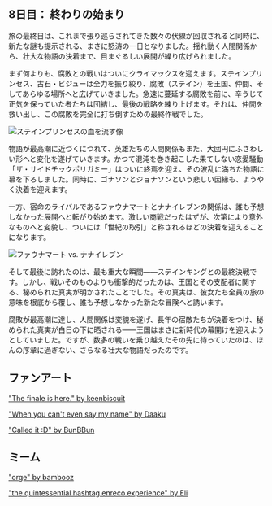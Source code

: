 <!-- title: 終わりの始まり -->

## 8日目： 終わりの始まり

旅の最終日は、これまで張り巡らされてきた数々の伏線が回収されると同時に、新たな謎も提示される、まさに怒涛の一日となりました。揺れ動く人間関係から、壮大な物語の決着まで、目まぐるしい展開が繰り広げられました。

まず何よりも、腐敗との戦いはついにクライマックスを迎えます。ステインプリンセス、古石・ビジューは全力を振り絞り、腐敗（ステイン）を王国、仲間、そしてあらゆる場所へと広げていきました。急速に蔓延する腐敗を前に、辛うじて正気を保っていた者たちは団結し、最後の戦略を練り上げます。それは、仲間を救い出し、この腐敗を完全に打ち倒すための最終作戦でした。

![ステインプリンセスの血を流す像](images-opt/corruption-opt.webp)

物語が最高潮に近づくにつれて、英雄たちの人間関係もまた、大団円にふさわしい形へと変化を遂げていきます。かつて混沌を巻き起こした果てしない恋愛騒動「ザ・サイドチックポリガミー」はついに終焉を迎え、その波乱に満ちた物語に幕を下ろしました。同時に、ゴナソンとジョナソンという悲しい因縁も、ようやく決着を迎えます。

一方、宿命のライバルであるファウナマートとナナイレブンの関係は、誰も予想しなかった展開へと転がり始めます。激しい商戦だったはずが、次第により意外なものへと変貌し、ついには「世紀の取引」と称されるほどの決着を迎えることになります。

![ファウナマート vs. ナナイレブン](images-opt/faunamoom-opt.webp)

そして最後に訪れたのは、最も重大な瞬間――ステインキングとの最終決戦です。しかし、戦いそのものよりも衝撃的だったのは、王国とその支配者に関する、秘められた真実が明かされたことでした。その真実は、彼女たち全員の旅の意味を根底から覆し、誰も予想しなかった新たな冒険へと誘います。

腐敗が最高潮に達し、人間関係は変貌を遂げ、長年の宿敵たちが決着をつけ、秘められた真実が白日の下に晒される――王国はまさに新時代の幕開けを迎えようとしていました。ですが、数多の戦いを乗り越えたその先に待っていたのは、ほんの序章に過ぎない、さらなる壮大な物語だったのです。

## ファンアート

["The finale is here." by keenbiscuit](https://x.com/keenbiscuit/status/1832589405451931972)

<!-- ame, gura, calli, ina, kiara, moom, fauna, bae, kronii, irys, fuwawa, mococo, nerissa, shiori, bijou, liz, gigi, cecilia, raora -->

["When you can't even say my name" by Daaku](https://x.com/koizumi_arata/status/1832563954859610324)

<!-- kronii, gigi, ame, bijou, irys, ina -->

["Called it :D" by BunBBun](https://x.com/BunBBun1/status/1833235694485180477)

<!-- ame, nerissa, liz, cecilia -->

## ミーム

["orge" by bambooz](https://x.com/_bambooz/status/1918628681867743581)

<!-- ame, gura, calli, ina, kiara, moom, fauna, bae, kronii, irys, fuwawa, mococo, nerissa, shiori, bijou, liz, gigi, cecilia, raora -->

["the quintessential hashtag enreco experience" by Eli](https://x.com/Elisbian_/status/1861075335011352953)

<!-- ame, gura, calli, ina, kiara, moom, fauna, bae, kronii, irys, fuwawa, mococo, nerissa, shiori, bijou, liz, gigi, cecilia, raora -->
